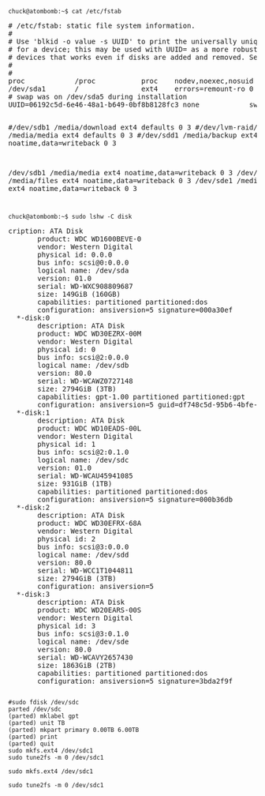 <code>
chuck@atombomb:~$ cat /etc/fstab
</code>
<pre>
# /etc/fstab: static file system information.
#
# Use 'blkid -o value -s UUID' to print the universally unique identifier
# for a device; this may be used with UUID= as a more robust way to name
# devices that works even if disks are added and removed. See fstab(5).
#
# <file system> <mount point>   <type>  <options>       <dump>  <pass>
proc            /proc           proc    nodev,noexec,nosuid 0       0
/dev/sda1       /               ext4    errors=remount-ro 0       1
# swap was on /dev/sda5 during installation
UUID=06192c5d-6e46-48a1-b649-0bf8b8128fc3 none            swap    sw              0       0

#/dev/sdb1 /media/download ext4 defaults 0 3
#/dev/lvm-raid/lvm0 /media/media ext4 defaults 0 3
#/dev/sdd1 /media/backup ext4 noatime,data=writeback 0 3

/dev/sdb1 /media/media ext4 noatime,data=writeback 0 3
/dev/sdc1 /media/files ext4 noatime,data=writeback 0 3
/dev/sde1 /media/download ext4 noatime,data=writeback 0 3
</pre>

<code>
chuck@atombomb:~$ sudo lshw -C disk
</code>

<pre>
cription: ATA Disk
       product: WDC WD1600BEVE-0
       vendor: Western Digital
       physical id: 0.0.0
       bus info: scsi@0:0.0.0
       logical name: /dev/sda
       version: 01.0
       serial: WD-WXC908809687
       size: 149GiB (160GB)
       capabilities: partitioned partitioned:dos
       configuration: ansiversion=5 signature=000a30ef
  *-disk:0
       description: ATA Disk
       product: WDC WD30EZRX-00M
       vendor: Western Digital
       physical id: 0
       bus info: scsi@2:0.0.0
       logical name: /dev/sdb
       version: 80.0
       serial: WD-WCAWZ0727148
       size: 2794GiB (3TB)
       capabilities: gpt-1.00 partitioned partitioned:gpt
       configuration: ansiversion=5 guid=df748c5d-95b6-4bfe-9937-12f05766a78c
  *-disk:1
       description: ATA Disk
       product: WDC WD10EADS-00L
       vendor: Western Digital
       physical id: 1
       bus info: scsi@2:0.1.0
       logical name: /dev/sdc
       version: 01.0
       serial: WD-WCAU45941085
       size: 931GiB (1TB)
       capabilities: partitioned partitioned:dos
       configuration: ansiversion=5 signature=000b36db
  *-disk:2
       description: ATA Disk
       product: WDC WD30EFRX-68A
       vendor: Western Digital
       physical id: 2
       bus info: scsi@3:0.0.0
       logical name: /dev/sdd
       version: 80.0
       serial: WD-WCC1T1044811
       size: 2794GiB (3TB)
       configuration: ansiversion=5
  *-disk:3
       description: ATA Disk
       product: WDC WD20EARS-00S
       vendor: Western Digital
       physical id: 3
       bus info: scsi@3:0.1.0
       logical name: /dev/sde
       version: 80.0
       serial: WD-WCAVY2657430
       size: 1863GiB (2TB)
       capabilities: partitioned partitioned:dos
       configuration: ansiversion=5 signature=3bda2f9f
</pre>

<code>
#sudo fdisk /dev/sdc
parted /dev/sdc
(parted) mklabel gpt
(parted) unit TB
(parted) mkpart primary 0.00TB 6.00TB
(parted) print
(parted) quit
sudo mkfs.ext4 /dev/sdc1 
sudo tune2fs -m 0 /dev/sdc1
</code>

<code>
sudo mkfs.ext4 /dev/sdc1
</code>

<code>
sudo tune2fs -m 0 /dev/sdc1
</code>
